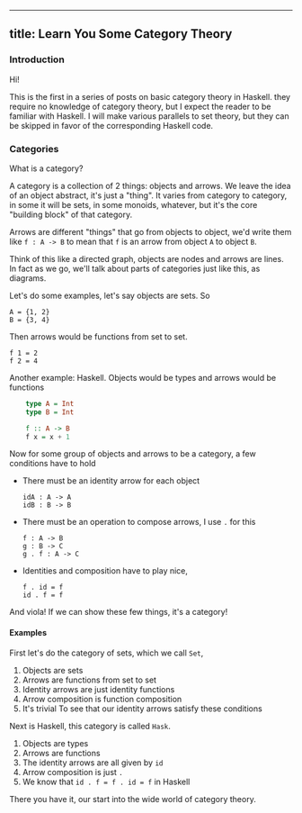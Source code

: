 ----
title: Learn You Some Category Theory
----

### Introduction

Hi!

This is the first in a series of posts on basic category theory in Haskell.
they require no knowledge of category theory, but I expect the reader
to be familiar with Haskell. I will make various parallels to set theory,
but they can be skipped in favor of the corresponding Haskell code.

### Categories

What is a category?

A category is a collection of 2 things: objects and arrows.
We leave the idea of an object abstract, it's just a "thing". It varies from
category to category, in some it will be sets, in some monoids, whatever, but
it's the core "building block" of that category.

Arrows are different "things" that go from objects to object, we'd write them like
`f : A -> B` to mean that `f` is an arrow from object `A` to object `B`.

Think of this like a directed graph, objects are nodes and arrows are lines.
In fact as we go, we'll talk about parts of categories just like this, as diagrams.

Let's do some examples, let's say objects are sets. So

    A = {1, 2}
    B = {3, 4}

Then arrows would be functions from set to set.

    f 1 = 2
    f 2 = 4

Another example: Haskell. Objects would be types and arrows would be functions

``` haskell
    type A = Int
    type B = Int

    f :: A -> B
    f x = x + 1
```

Now for some group of objects and arrows to be a category, a few conditions have to hold

  - There must be an identity arrow for each object

        idA : A -> A
        idB : B -> B

  - There must be an operation to compose arrows, I use `.` for this

        f : A -> B
        g : B -> C
        g . f : A -> C

  - Identities and composition have to play nice,

        f . id = f
        id . f = f

And viola! If we can show these few things, it's a category!

#### Examples

First let's do the category of sets, which we call `Set`,

  1. Objects are sets
  2. Arrows are functions from set to set
  3. Identity arrows are just identity functions
  4. Arrow composition is function composition
  5. It's trivial To see that our identity arrows satisfy these conditions

Next is Haskell, this category is called `Hask`.

  1. Objects are types
  2. Arrows are functions
  3. The identity arrows are all given by `id`
  4. Arrow composition is just `.`
  5. We know that `id . f = f . id = f` in Haskell

There you have it, our start into the wide world of category theory.
